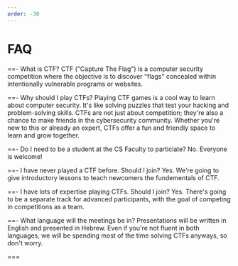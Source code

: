 ```yaml
---
order: -30
---
```


# FAQ

==- What is CTF?
CTF ("Capture The Flag") is a computer security competition where the objective is to discover "flags" concealed within intentionally vulnerable programs or websites.

==- Why should I play CTFs?
Playing CTF games is a cool way to learn about computer security. It's like solving puzzles that test your hacking and problem-solving skills. CTFs are not just about competition; they're also a chance to make friends in the cybersecurity community. Whether you're new to this or already an expert, CTFs offer a fun and friendly space to learn and grow together.

==- Do I need to be a student at the CS Faculty to particiate?
No. Everyone is welcome!

==- I have never played a CTF before. Should I join?
Yes. We're going to give introductory lessons to teach newcomers the fundementals of CTF.

==- I have lots of expertise playing CTFs. Should I join?
Yes. There's going to be a separate track for advanced participants, with the goal of competing in competitions as a team.

==- What language will the meetings be in?
Presentations will be written in English and presented in Hebrew. Even if you're not fluent in both languages, we will be spending most of the time solving CTFs anyways, so don't worry.

===